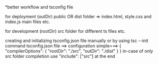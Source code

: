 *better workflow and tsconfig file

for deployment (outDir)
public OR dist folder => index.html, style.css and index.js main files etc.

for development (rootDir)
src folder for different ts files etc.

creating and initializing tsconfig.json file manually or by using tsc --init command
tsconfig.json file ==> configuration
simple===>
{
    "compilerOptions": {
        "rootDir": "./src",
        "outDir": "./dist"
    }
}
in-case of only src folder compiletion use 
"include": ["src"] at the end 